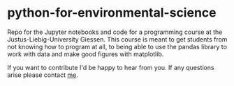 # python-for-environmental-science
Repo for the Jupyter notebooks and code for a programming course at the Justus-Liebig-University Giessen. This course is meant to get students from not knowing how to program at all, to being able to use the pandas library to work with data and make good figures with matplotlib. 

If you want to contribute I'd be happy to hear from you. If any questions arise please contact [me](https://www.uni-giessen.de/fbz/fb09/institute/ilr/wasser/mitarbeiter/copy_of_houska).
